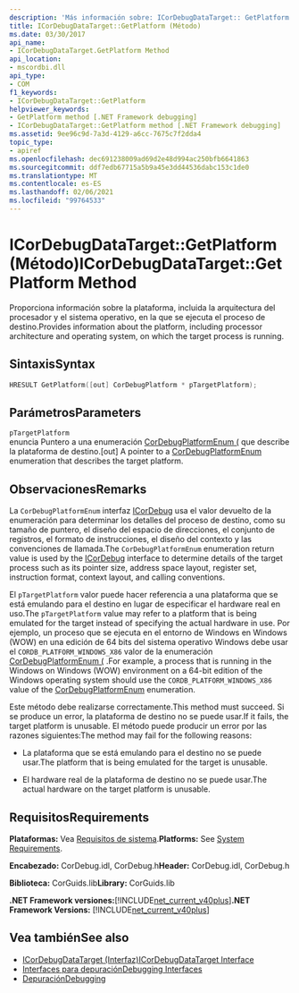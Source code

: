 ```yaml
---
description: 'Más información sobre: ICorDebugDataTarget:: GetPlatform ((método)'
title: ICorDebugDataTarget::GetPlatform (Método)
ms.date: 03/30/2017
api_name:
- ICorDebugDataTarget.GetPlatform Method
api_location:
- mscordbi.dll
api_type:
- COM
f1_keywords:
- ICorDebugDataTarget::GetPlatform
helpviewer_keywords:
- GetPlatform method [.NET Framework debugging]
- ICorDebugDataTarget::GetPlatform method [.NET Framework debugging]
ms.assetid: 9ee96c9d-7a3d-4129-a6cc-7675c7f2dda4
topic_type:
- apiref
ms.openlocfilehash: dec691238009ad69d2e48d994ac250bfb6641863
ms.sourcegitcommit: ddf7edb67715a5b9a45e3dd44536dabc153c1de0
ms.translationtype: MT
ms.contentlocale: es-ES
ms.lasthandoff: 02/06/2021
ms.locfileid: "99764533"
---
```

# <a name="icordebugdatatargetgetplatform-method"></a><span data-ttu-id="e8bcb-103">ICorDebugDataTarget::GetPlatform (Método)</span><span class="sxs-lookup"><span data-stu-id="e8bcb-103">ICorDebugDataTarget::GetPlatform Method</span></span>

<span data-ttu-id="e8bcb-104">Proporciona información sobre la plataforma, incluida la arquitectura del procesador y el sistema operativo, en la que se ejecuta el proceso de destino.</span><span class="sxs-lookup"><span data-stu-id="e8bcb-104">Provides information about the platform, including processor architecture and operating system, on which the target process is running.</span></span>  
  
## <a name="syntax"></a><span data-ttu-id="e8bcb-105">Sintaxis</span><span class="sxs-lookup"><span data-stu-id="e8bcb-105">Syntax</span></span>  
  
```cpp  
HRESULT GetPlatform([out] CorDebugPlatform * pTargetPlatform);  
```  
  
## <a name="parameters"></a><span data-ttu-id="e8bcb-106">Parámetros</span><span class="sxs-lookup"><span data-stu-id="e8bcb-106">Parameters</span></span>  

 `pTargetPlatform`  
 <span data-ttu-id="e8bcb-107">enuncia Puntero a una enumeración [CorDebugPlatformEnum (](cordebugplatform-enumeration.md) que describe la plataforma de destino.</span><span class="sxs-lookup"><span data-stu-id="e8bcb-107">[out] A pointer to a [CorDebugPlatformEnum](cordebugplatform-enumeration.md) enumeration that describes the target platform.</span></span>  
  
## <a name="remarks"></a><span data-ttu-id="e8bcb-108">Observaciones</span><span class="sxs-lookup"><span data-stu-id="e8bcb-108">Remarks</span></span>  

 <span data-ttu-id="e8bcb-109">La `CorDebugPlatformEnum` interfaz [ICorDebug](icordebug-interface.md) usa el valor devuelto de la enumeración para determinar los detalles del proceso de destino, como su tamaño de puntero, el diseño del espacio de direcciones, el conjunto de registros, el formato de instrucciones, el diseño del contexto y las convenciones de llamada.</span><span class="sxs-lookup"><span data-stu-id="e8bcb-109">The `CorDebugPlatformEnum` enumeration return value is used by the [ICorDebug](icordebug-interface.md) interface to determine details of the target process such as its pointer size, address space layout, register set, instruction format, context layout, and calling conventions.</span></span>  
  
 <span data-ttu-id="e8bcb-110">El `pTargetPlatform` valor puede hacer referencia a una plataforma que se está emulando para el destino en lugar de especificar el hardware real en uso.</span><span class="sxs-lookup"><span data-stu-id="e8bcb-110">The `pTargetPlatform` value may refer to a platform that is being emulated for the target instead of specifying the actual hardware in use.</span></span> <span data-ttu-id="e8bcb-111">Por ejemplo, un proceso que se ejecuta en el entorno de Windows en Windows (WOW) en una edición de 64 bits del sistema operativo Windows debe usar el `CORDB_PLATFORM_WINDOWS_X86` valor de la enumeración [CorDebugPlatformEnum (](cordebugplatform-enumeration.md) .</span><span class="sxs-lookup"><span data-stu-id="e8bcb-111">For example, a process that is running in the Windows on Windows (WOW) environment on a 64-bit edition of the Windows operating system should use the `CORDB_PLATFORM_WINDOWS_X86` value of the [CorDebugPlatformEnum](cordebugplatform-enumeration.md) enumeration.</span></span>  
  
 <span data-ttu-id="e8bcb-112">Este método debe realizarse correctamente.</span><span class="sxs-lookup"><span data-stu-id="e8bcb-112">This method must succeed.</span></span> <span data-ttu-id="e8bcb-113">Si se produce un error, la plataforma de destino no se puede usar.</span><span class="sxs-lookup"><span data-stu-id="e8bcb-113">If it fails, the target platform is unusable.</span></span> <span data-ttu-id="e8bcb-114">El método puede producir un error por las razones siguientes:</span><span class="sxs-lookup"><span data-stu-id="e8bcb-114">The method may fail for the following reasons:</span></span>  
  
- <span data-ttu-id="e8bcb-115">La plataforma que se está emulando para el destino no se puede usar.</span><span class="sxs-lookup"><span data-stu-id="e8bcb-115">The platform that is being emulated for the target is unusable.</span></span>  
  
- <span data-ttu-id="e8bcb-116">El hardware real de la plataforma de destino no se puede usar.</span><span class="sxs-lookup"><span data-stu-id="e8bcb-116">The actual hardware on the target platform is unusable.</span></span>  
  
## <a name="requirements"></a><span data-ttu-id="e8bcb-117">Requisitos</span><span class="sxs-lookup"><span data-stu-id="e8bcb-117">Requirements</span></span>  

 <span data-ttu-id="e8bcb-118">**Plataformas:** Vea [Requisitos de sistema](../../get-started/system-requirements.md).</span><span class="sxs-lookup"><span data-stu-id="e8bcb-118">**Platforms:** See [System Requirements](../../get-started/system-requirements.md).</span></span>  
  
 <span data-ttu-id="e8bcb-119">**Encabezado:** CorDebug.idl, CorDebug.h</span><span class="sxs-lookup"><span data-stu-id="e8bcb-119">**Header:** CorDebug.idl, CorDebug.h</span></span>  
  
 <span data-ttu-id="e8bcb-120">**Biblioteca:** CorGuids.lib</span><span class="sxs-lookup"><span data-stu-id="e8bcb-120">**Library:** CorGuids.lib</span></span>  
  
 <span data-ttu-id="e8bcb-121">**.NET Framework versiones:**[!INCLUDE[net_current_v40plus](../../../../includes/net-current-v40plus-md.md)]</span><span class="sxs-lookup"><span data-stu-id="e8bcb-121">**.NET Framework Versions:** [!INCLUDE[net_current_v40plus](../../../../includes/net-current-v40plus-md.md)]</span></span>  
  
## <a name="see-also"></a><span data-ttu-id="e8bcb-122">Vea también</span><span class="sxs-lookup"><span data-stu-id="e8bcb-122">See also</span></span>

- [<span data-ttu-id="e8bcb-123">ICorDebugDataTarget (Interfaz)</span><span class="sxs-lookup"><span data-stu-id="e8bcb-123">ICorDebugDataTarget Interface</span></span>](icordebugdatatarget-interface.md)
- [<span data-ttu-id="e8bcb-124">Interfaces para depuración</span><span class="sxs-lookup"><span data-stu-id="e8bcb-124">Debugging Interfaces</span></span>](debugging-interfaces.md)
- [<span data-ttu-id="e8bcb-125">Depuración</span><span class="sxs-lookup"><span data-stu-id="e8bcb-125">Debugging</span></span>](index.md)
